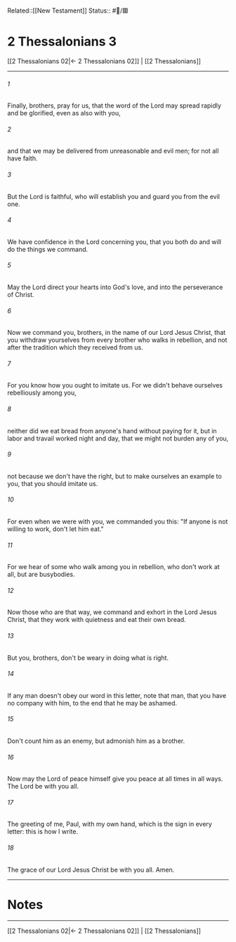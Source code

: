 Related::[[New Testament]]
Status:: #📖/🟥
# 2 Thessalonians 3

[[2 Thessalonians 02|← 2 Thessalonians 02]] | [[2 Thessalonians]]
***



###### 1 
Finally, brothers, pray for us, that the word of the Lord may spread rapidly and be glorified, even as also with you, 

###### 2 
and that we may be delivered from unreasonable and evil men; for not all have faith. 

###### 3 
But the Lord is faithful, who will establish you and guard you from the evil one. 

###### 4 
We have confidence in the Lord concerning you, that you both do and will do the things we command. 

###### 5 
May the Lord direct your hearts into God's love, and into the perseverance of Christ. 

###### 6 
Now we command you, brothers, in the name of our Lord Jesus Christ, that you withdraw yourselves from every brother who walks in rebellion, and not after the tradition which they received from us. 

###### 7 
For you know how you ought to imitate us. For we didn't behave ourselves rebelliously among you, 

###### 8 
neither did we eat bread from anyone's hand without paying for it, but in labor and travail worked night and day, that we might not burden any of you, 

###### 9 
not because we don't have the right, but to make ourselves an example to you, that you should imitate us. 

###### 10 
For even when we were with you, we commanded you this: "If anyone is not willing to work, don't let him eat." 

###### 11 
For we hear of some who walk among you in rebellion, who don't work at all, but are busybodies. 

###### 12 
Now those who are that way, we command and exhort in the Lord Jesus Christ, that they work with quietness and eat their own bread. 

###### 13 
But you, brothers, don't be weary in doing what is right. 

###### 14 
If any man doesn't obey our word in this letter, note that man, that you have no company with him, to the end that he may be ashamed. 

###### 15 
Don't count him as an enemy, but admonish him as a brother. 

###### 16 
Now may the Lord of peace himself give you peace at all times in all ways. The Lord be with you all. 

###### 17 
The greeting of me, Paul, with my own hand, which is the sign in every letter: this is how I write. 

###### 18 
The grace of our Lord Jesus Christ be with you all. Amen.

---
# Notes


***
[[2 Thessalonians 02|← 2 Thessalonians 02]] | [[2 Thessalonians]]
